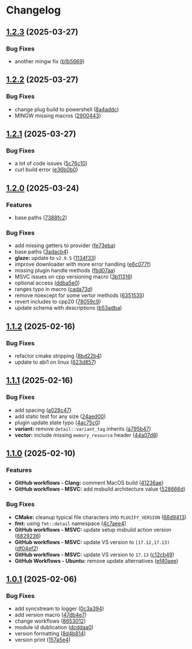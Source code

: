 # Changelog

## [1.2.3](https://github.com/untrustedmodders/plugify/compare/v1.2.2...v1.2.3) (2025-03-27)


### Bug Fixes

* another mingw fix ([b1b5669](https://github.com/untrustedmodders/plugify/commit/b1b5669e1dedf90e29ff72f5555a81a6a3a2c4a3))

## [1.2.2](https://github.com/untrustedmodders/plugify/compare/v1.2.1...v1.2.2) (2025-03-27)


### Bug Fixes

* change plug build to powershell ([8a4addc](https://github.com/untrustedmodders/plugify/commit/8a4addc0f0afaa86bda611ec7d14cca9bec93bf1))
* MINGW missing macros ([2900443](https://github.com/untrustedmodders/plugify/commit/29004438d7ec11afd858de32fe33508806464fd8))

## [1.2.1](https://github.com/untrustedmodders/plugify/compare/v1.2.0...v1.2.1) (2025-03-27)


### Bug Fixes

* a lot of code issues ([5c76c10](https://github.com/untrustedmodders/plugify/commit/5c76c1049d791cbe97f0f5ed0dd86744c1a53ff6))
* curl build error ([e36b0b0](https://github.com/untrustedmodders/plugify/commit/e36b0b003b8fef11a6380f2935160280d348962d))

## [1.2.0](https://github.com/untrustedmodders/plugify/compare/v1.1.2...v1.2.0) (2025-03-24)


### Features

* base paths ([7388fc2](https://github.com/untrustedmodders/plugify/commit/7388fc24639ceb9a26df8540c951bbe9675fd736))


### Bug Fixes

* add missing getters to provider ([fe73eba](https://github.com/untrustedmodders/plugify/commit/fe73ebae8c98462c421a77bf97e87094ff6c3353))
* base paths ([3adacb4](https://github.com/untrustedmodders/plugify/commit/3adacb40542bcbf918f6b4f2e5b6f4c1b6b0f689))
* **glaze:** update to `v2.9.5` ([1134f33](https://github.com/untrustedmodders/plugify/commit/1134f334d7e64e8da9d2de4ef857471d090d8c52))
* improve downloader with more error handling ([e6c077f](https://github.com/untrustedmodders/plugify/commit/e6c077fce37600b7a2da50e5a289e9e080e3bee0))
* missing plugin handle methods ([fbd07aa](https://github.com/untrustedmodders/plugify/commit/fbd07aa0b924b2b7d56c231c4c22bff50da9cc65))
* MSVC issues on cpp versioning macro ([3b11316](https://github.com/untrustedmodders/plugify/commit/3b11316c3fc270e57ba09794c2720140842c403c))
* optional access ([ddba5e0](https://github.com/untrustedmodders/plugify/commit/ddba5e0a031e3af7a1aaa718c9d3b535c9e37c24))
* ranges typo in macro ([cada73d](https://github.com/untrustedmodders/plugify/commit/cada73d6bcdb9750a3ab43e4b3f0ba2331e68325))
* remove noexcept for some vertor methods ([6351535](https://github.com/untrustedmodders/plugify/commit/6351535d7106ef597c79776322190a1b98a80c4f))
* revert includes to cpp20 ([78059c9](https://github.com/untrustedmodders/plugify/commit/78059c98acb81f8f13a487ab13be966fd037259a))
* update schema with descriptions ([b53adba](https://github.com/untrustedmodders/plugify/commit/b53adbafedbec66d118c5b8db6e338d9f72b58f2))

## [1.1.2](https://github.com/untrustedmodders/plugify/compare/v1.1.1...v1.1.2) (2025-02-16)


### Bug Fixes

* refactor cmake stripping ([8bd22b4](https://github.com/untrustedmodders/plugify/commit/8bd22b42379c98f4d34d465eb661da6b9e6262a5))
* update to abi1 on linux ([623d857](https://github.com/untrustedmodders/plugify/commit/623d85770f3e8d0efe198eb3a005f228175e2411))

## [1.1.1](https://github.com/untrustedmodders/plugify/compare/v1.1.0...v1.1.1) (2025-02-16)


### Bug Fixes

* add spacing ([a028c47](https://github.com/untrustedmodders/plugify/commit/a028c47bfb5f73f3983caefa39f93234c7379426))
* add static test for any size ([24aed00](https://github.com/untrustedmodders/plugify/commit/24aed00924008d5b7ff2d9c5c960ecb1c4d59313))
* plugin update state typo ([4ac75c0](https://github.com/untrustedmodders/plugify/commit/4ac75c07271af24c8493a546f4808f863e6af515))
* **variant:** remove `detail::variant_tag` inherits ([a795b47](https://github.com/untrustedmodders/plugify/commit/a795b4797ac30a95333fcfa71b0fb75c19394fcf))
* **vector:** include missing `memory_resource` header ([44a07d8](https://github.com/untrustedmodders/plugify/commit/44a07d86fd8f2a893b9875b33d931ec839e39801))

## [1.1.0](https://github.com/untrustedmodders/plugify/compare/v1.0.1...v1.1.0) (2025-02-10)


### Features

* **GitHub workflows - Clang:** comment MacOS build ([41236ae](https://github.com/untrustedmodders/plugify/commit/41236ae592a8d63139b6d0252e4d62e07fcd2555))
* **GitHub workflows - MSVC:** add msbuild architecture value ([528666d](https://github.com/untrustedmodders/plugify/commit/528666de4fef9b2d6a0ed392de6521eee9c3ac24))


### Bug Fixes

* **CMake:** cleanup typical file characters into `PLUGIFY_VERSION` ([66d9413](https://github.com/untrustedmodders/plugify/commit/66d9413695403b16b5805abba9f4c62d6e5425ff))
* **fmt:** using `fmt::detail` namespace ([4c7aee4](https://github.com/untrustedmodders/plugify/commit/4c7aee4e0e3414a07bb2cf6f5f3bddda55824cb5))
* **GitHub workflows - MSVC:** update setup msbuild action version ([6829236](https://github.com/untrustedmodders/plugify/commit/6829236e64307a64868218a0e35a06e5736305f4))
* **GitHub workflows - MSVC:** update VS version to `[17.12,17.13)` ([df04ef2](https://github.com/untrustedmodders/plugify/commit/df04ef282986845f37e3c15f1fb73e88cbd7df92))
* **GitHub workflows - MSVC:** update VS version to `17.13` ([c12cb49](https://github.com/untrustedmodders/plugify/commit/c12cb4907b40f309333cb3270bd4c75ad4f79ca7))
* **GitHub Workflows - Ubuntu:** remove update alternatives ([ef40aee](https://github.com/untrustedmodders/plugify/commit/ef40aeece513085a9a79e44dccd7d9e039ac4520))

## [1.0.1](https://github.com/untrustedmodders/plugify/compare/v1.0.0...v1.0.1) (2025-02-06)


### Bug Fixes

* add syncstream to logger ([0c3a394](https://github.com/untrustedmodders/plugify/commit/0c3a394915d5dba53ad6989b92ad9ef6e3071305))
* add version macro ([47db4e7](https://github.com/untrustedmodders/plugify/commit/47db4e77c6051dd1d0dba5e8ffcd455211df79a1))
* change workflows ([8653012](https://github.com/untrustedmodders/plugify/commit/8653012ed957af19c7f6adec13a283e31b15169b))
* module id dublication ([dcddaa0](https://github.com/untrustedmodders/plugify/commit/dcddaa0206d708f660f9752104e33021ebe0f1af))
* version formatting ([8d4b814](https://github.com/untrustedmodders/plugify/commit/8d4b814cbf3fa2bd8b9f8d45a7f54b1c20824be5))
* version print ([157a5e4](https://github.com/untrustedmodders/plugify/commit/157a5e4e2178c6394efa8c0fffce891d526832ed))
